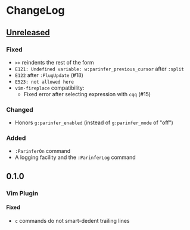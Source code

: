 # ChangeLog
## [Unreleased]
### Fixed
- `>>` reindents the rest of the form
- `E121: Undefined variable: w:parinfer_previous_cursor` after `:split`
- `E122` after `:PlugUpdate` (#18)
- `E523: not allowed here`
- `vim-fireplace` compatibility:
  - Fixed error after selecting expression with `cqq` (#15)

### Changed
- Honors `g:parinfer_enabled` (instead of `g:parinfer_mode` of "off")

### Added
- `:ParinferOn` command
- A logging facility and the `:ParinferLog` command

## 0.1.0
### Vim Plugin
#### Fixed
- `c` commands do not smart-dedent trailing lines

[Unreleased]: https://github.com/eraserhd/parinfer-rust/compare/v0.1.0...HEAD
